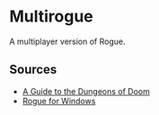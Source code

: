 Multirogue
==========

A multiplayer version of Rogue.

## Sources

- [A Guide to the Dungeons of Doom](https://docs-archive.freebsd.org/44doc/usd/30.rogue/paper.pdf)
- [Rogue for Windows](https://www.prankster.com/winrogue/)
